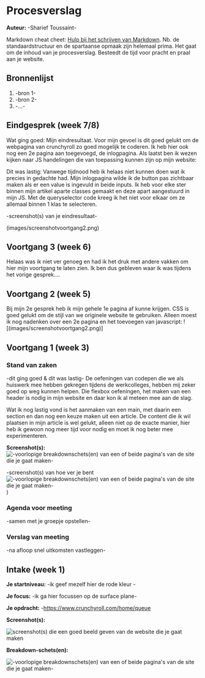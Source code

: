 # Procesverslag
**Auteur:** -Sharief Toussaint-

Markdown cheat cheet: [Hulp bij het schrijven van Markdown](https://github.com/adam-p/markdown-here/wiki/Markdown-Cheatsheet). Nb. de standaardstructuur en de spartaanse opmaak zijn helemaal prima. Het gaat om de inhoud van je procesverslag. Besteedt de tijd voor pracht en praal aan je website.



## Bronnenlijst
1. -bron 1-
2. -bron 2-
3. -...-



## Eindgesprek (week 7/8)

Wat ging goed: 
Mijn eindresultaat. Voor mijn gevoel is dit goed gelukt om de webpagina van crunchyroll zo goed mogelijk te coderen. Ik heb hier ook nog een 2e pagina aan toegevoegd, de inlogpagina. Als laatst ben ik wezen kijken naar JS handelingen die van toepassing kunnen zijn op mijn website:

Dit was lastig: 
Vanwege tijdnood heb ik helaas niet kunnen doen wat ik precies in gedachte had. Mijn inlogpagina wilde ik de button pas zichtbaar maken als er een value is ingevuld in beide inputs. Ik heb voor elke ster binnen mijn artikel aparte classes gemaakt en deze apart aangestuurd in mijn JS. Met de queryselector code kreeg ik het niet voor elkaar om ze allemaal binnen 1 klas te selecteren.


-screenshot(s) van je eindresultaat-

(images/screenshotvoortgang2.png)


## Voortgang 3 (week 6)

Helaas was ik niet ver genoeg en had ik het druk met andere vakken om hier mijn voortgang te laten zien.
Ik ben dus gebleven waar ik was tijdens het vorige gesprek....



## Voortgang 2 (week 5)

Bij mijn 2e gesprek heb ik mijn gehele 1e pagina af kunne krijgen. CSS is goed gelukt om de stijl van we originele website te gebruiken. Alleen moest ik nog nadenken over een 2e pagina en het toevoegen van javascript:
![(images/screenshotvoortgang2.png)]

## Voortgang 1 (week 3)

### Stand van zaken


-dit ging goed & dit was lastig-
De oefeningen van codepen die we als huiswerk mee hebben gekregen tijdens de werkcolleges, hebben mij zeker goed op weg kunnen helpen. 
Die flexbox oefeningen, het maken van een header is nodig in mijn website en daar kon ik al meteen mee aan de slag. 

Wat ik nog lastig vond is het aanmaken van een main, met daarin een section en dan nog een keuze maken uit een article. De content die ik wil plaatsen in mijn article is wel gelukt, alleen niet op de exacte manier, hier heb ik gewoon nog meer tijd voor nodig en moet ik nog beter mee experimenteren. 

**Screenshot(s):**
![-voorlopige breakdownschets(en) van een of beide pagina's van de site die je gaat maken-](images/screenshotcrunchyroll.png)


-screenshot(s) van hoe ver je bent
![-voorlopige breakdownschets(en) van een of beide pagina's van de site die je gaat maken-](images/screenshot-voortgang.png))


### Agenda voor meeting

-samen met je groepje opstellen-

### Verslag van meeting

-na afloop snel uitkomsten vastleggen-



## Intake (week 1)

**Je startniveau:** -ik geef mezelf hier de rode kleur -

**Je focus:** -ik ga hier focussen op de surface plane-

**Je opdracht:** -https://www.crunchyroll.com/home/queue

**Screenshot(s):**

![screenshot(s) die een goed beeld geven van de website die je gaat maken](images/screenshot-home-queue.png)

**Breakdown-schets(en):**

![-voorlopige breakdownschets(en) van een of beide pagina's van de site die je gaat maken-](images/breakdownsketch.png)
